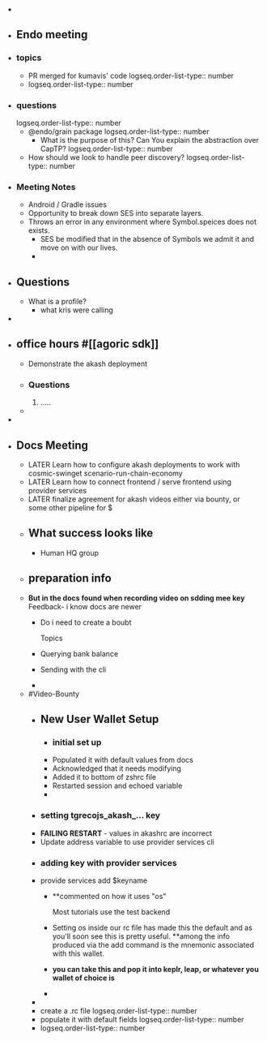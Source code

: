 -
- ## Endo meeting
- ### topics
	- PR merged for kumavis' code
	  logseq.order-list-type:: number
	- logseq.order-list-type:: number
- ### questions
  logseq.order-list-type:: number
	- @endo/grain package
	  logseq.order-list-type:: number
		- What is the purpose of this? Can You explain the abstraction over CapTP?
		  logseq.order-list-type:: number
	- How should we look to handle peer discovery?
	  logseq.order-list-type:: number
- ### Meeting Notes
	- Android / Gradle issues
	- Opportunity to break down SES into separate layers.
	- Throws an error in any environment where Symbol.speices does not exists.
		- SES be modified that in the absence of Symbols we admit it and move on with our lives.
		-
- ## Questions
	- What is a profile?
		- what kris were calling
-
- ## office hours #[[agoric sdk]]
	- Demonstrate the akash deployment
	- ### Questions
	  
	  1. .....
	-
-
- ## Docs Meeting
	- LATER Learn how to configure akash deployments to work with cosmic-swinget scenario-run-chain-economy
	- LATER Learn how to connect frontend / serve frontend using provider services
	- LATER finalize agreement for akash videos either via bounty, or some other pipeline for $
	- ## What success looks like
		- Human HQ group
	- ## preparation info
	- **But in the docs found when recording video on sdding mee key**
	  Feedback- i know docs are newer
		- Do i need to create a boubt
		  
		  Topics
		- Querying bank balance
		- Sending with the cli
		-
	- #Video-Bounty
		- ## New User Wallet Setup
			- ### initial set up
			- Populated it with default values from docs
			- Acknowledged that it needs modifying
			- Added it to bottom of zshrc file
			- Restarted session and echoed variable
			-
		- ### setting tgrecojs_akash_... key
		- **FAILING RESTART** - values in akashrc are incorrect
		- Update address variable to use provider services cli
		- ### adding key with provider services
		- provide services add $keyname
			- **commented on how it uses "os"
			  
			  Most tutorials use the test backend
			- Setting os inside our rc file has made this the default and as you'll soon see this is pretty useful. **among the info produced via the add command  is the mnemonic associated with this wallet.
			- **you can take this and pop it into keplr, leap, or whatever you wallet of choice is**
			-
		-
		- create a .rc file
		  logseq.order-list-type:: number
		- populate it with default fields
		  logseq.order-list-type:: number
		- logseq.order-list-type:: number